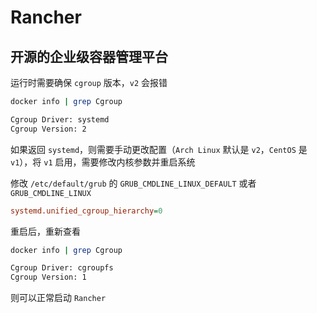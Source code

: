 # Rancher

## 开源的企业级容器管理平台

运行时需要确保 `cgroup` 版本，`v2` 会报错

```bash
docker info | grep Cgroup

Cgroup Driver: systemd
Cgroup Version: 2
```

如果返回 `systemd`，则需要手动更改配置（`Arch Linux` 默认是 `v2`，`CentOS` 是 `v1`），将 `v1` 启用，需要修改内核参数并重启系统

修改 `/etc/default/grub` 的 `GRUB_CMDLINE_LINUX_DEFAULT` 或者 `GRUB_CMDLINE_LINUX`

```ini
systemd.unified_cgroup_hierarchy=0
```

重启后，重新查看

```bash
docker info | grep Cgroup

Cgroup Driver: cgroupfs
Cgroup Version: 1
```

则可以正常启动 `Rancher`
